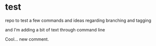 # test
repo to test a few commands and ideas regarding branching and tagging

and I'm adding a bit of text through command line

Cool... new comment.
